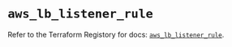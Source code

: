 # `aws_lb_listener_rule`

Refer to the Terraform Registory for docs: [`aws_lb_listener_rule`](https://registry.terraform.io/providers/hashicorp/aws/5.6.1/docs/resources/lb_listener_rule).
